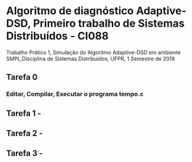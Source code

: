 # Algoritmo de diagnóstico Adaptive-DSD, Primeiro trabalho de Sistemas Distribuídos - CI088 
Trabalho Prático 1, Simulação do Algoritmo Adaptive-DSD em ambiente SMPL,Disciplina de Sistemas Distribuídos, UFPR, 1 Semestre de 2019

## Tarefa 0
### Editar, Compilar, Executar o programa tempo.c
## Tarefa 1 - 

## Tarefa 2 - 

## Tarefa 3 - 
